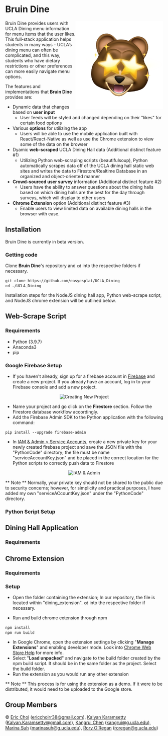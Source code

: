 # Bruin Dine
<img src="https://github.com/easyesplat/UCLA_Dining/blob/main/dining_application/assets/animojis/starbear.png" align="right" alt="Bruin Dine Logo" width="280" height="280">

Bruin Dine provides users with UCLA Dining menu information for menu items that the user likes. This full-stack application helps students in many ways - UCLA’s dining menu can often be complicated, and this way, students who have dietary restrictions or other preferences can more easily navigate menu options.  

The features and implementations that **Bruin Dine** provides are:
* Dynamic data that changes based on **user input**
  * User feeds will be styled and changed depending on their "likes" for certain food options
* Various **options** for utilizing the app
  * Users will be able to use the mobile application built with React/React-Native as well as use the Chrome extension to view some of the data on the  browser
* Dyamic **web-scraped** UCLA Dining Hall data (Additional distinct feature #1)
  * Utilizing Python web-scraping scripts (beautifulsoup), Python automatically scrapes data off of the UCLA dining hall static web sites and writes the data to Firestore/Realtime Database in an organized and object-oriented manner
* **Crowd-sourced user survey** information (Additional distinct feature #2)
  * Users have the ability to answer questions about the dining halls based on which dining halls are the best for the day through surveys, which will display to other users
* **Chrome Extension** option (Additional distinct feature #3)
  * Enable users to view limited data on available dining halls in the browser with ease. 

## Installation

Bruin Dine is currently in beta version. 

### Getting code

Clone **Bruin Dine**'s repository and `cd` into the respective folders if necessary.

```shell
git clone https://github.com/easyesplat/UCLA_Dining
cd ./UCLA_Dining
```

Installation steps for the NodeJS dining hall app, Python web-scrape script, and NodeJS chrome extension will be outlined below.
## Web-Scrape Script 
### Requirements
* Python (3.9.7)
* Anaconda3
* pip

### Google Firebase Setup
* If you haven't already, sign up for a firebase account in [Firebase](https://firebase.google.com/) and create a new project. If you already have an account, log in to your Firebase console and add a new project. 

<p align="center">
<img src="http://mariechatfield.com/tutorials/assets/firebase/screenshot_new_account.png"
  alt="Creating New Project"
  width="686">
</p>

* Name your project and go click on the **Firestore** section. Follow the Firestore database workflow accordingly.
* Add the Firebase Admin SDK to the Python application with the following command:

```shell
pip install --upgrade firebase-admin
```
* In [IAM & Admin > Service Accounts](https://console.cloud.google.com/iam-admin/serviceaccounts), create a new private key for your newly created firebase project and save the JSON file with the "PythonCode" directory; the file must be name "serviceAccountKey.json" and be placed in the correct location for the Python scripts to correctly push data to Firestore

<p align="center">
<img src="https://i.imgur.com/7w2c4A5.png"
  alt="IAM & Admin"
  width="686">
</p>

** Note ** Normally, your private key should not be shared to the public due to security concerns; however, for simplicity and practical purposes, I have added my own "serviceACcountKey.json" under the "PythonCode" directory.

### Python Script Setup

## Dining Hall Application
### Requirements

## Chrome Extension
### Requirements

### Setup
* Open the folder containing the extension; In our repository, the file is located within "dining_extension". `cd` into the respective folder if necessary. 

* Run and build chrome extension through npm
```shell
npm install
npm run build
```

* In Google Chrome, open the extension settings by clicking "**Manage Extensions**" and enabling developer mode. Look into [Chrome Web Store Help](https://support.google.com/chrome_webstore/answer/2664769?hl=en) for more info.
* Select "**Load unpacked**" and navigate to the build folder created by the npm build script. It should be in the same folder as the project. Select the build folder.
* Run the extension as you would run any other extension

** Note ** This process is for using the extension as a demo. If it were to be distributed, it would need to be uploaded to the Google store. 

## Group Members
© [Eric Choi](https://github.com/easyesplat) (ericchoirr38@gmail.com), [Kalyan Karamsetty](https://github.com/kalcow) (Kalyan.Karamsetty@gmail.com), [Kangrui Chen](https://github.com/kangruichen) (kangrui@g.ucla.edu), [Marina Suh](https://github.com/marinasoo) (marinasuh@g.ucla.edu), [Rory O’Regan](https://github.com/robertcaliforya) (roregan@g.ucla.edu)
